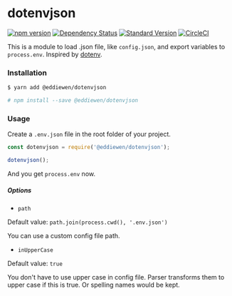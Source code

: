 # dotenvjson

[![npm version](https://badge.fury.io/js/%40eddiewen%2Fdotenvjson.svg)](https://badge.fury.io/js/%40eddiewen%2Fdotenvjson)
[![Dependency Status](https://david-dm.org/EddieWen-Taiwan/dotenvjson.svg)](https://david-dm.org/EddieWen-Taiwan/dotenvjson)
[![Standard Version](https://img.shields.io/badge/release-standard%20version-brightgreen.svg?style=flat-square)](https://github.com/conventional-changelog/standard-version)
[![CircleCI](https://circleci.com/gh/EddieWen-Taiwan/dotenvjson.svg?style=shield)](https://circleci.com/gh/EddieWen-Taiwan/dotenvjson)

This is a module to load .json file, like `config.json`, and export variables to `process.env`. Inspired by [dotenv](https://github.com/motdotla/dotenv).

### Installation

```bash
$ yarn add @eddiewen/dotenvjson

# npm install --save @eddiewen/dotenvjson
```

### Usage

Create a `.env.json` file in the root folder of your project.

```javascript
const dotenvjson = require('@eddiewen/dotenvjson');

dotenvjson();
```

And you get `process.env` now.

##### Options

- `path`

Default value: `path.join(process.cwd(), '.env.json')`

You can use a custom config file path.

- `inUpperCase`

Default value: `true`

You don't have to use upper case in config file. Parser transforms them to upper case if this is true. Or spelling names would be kept.
